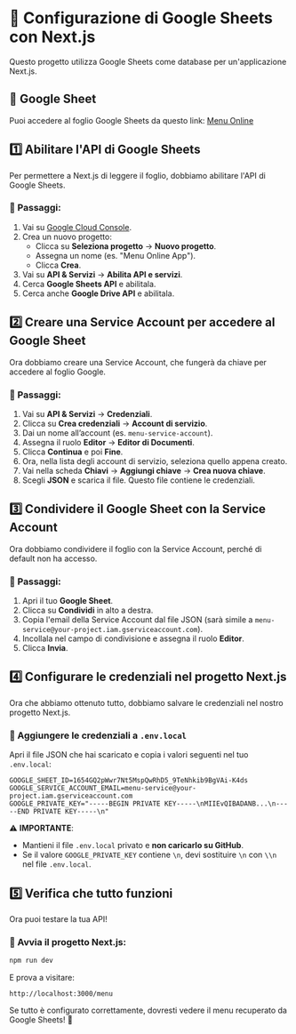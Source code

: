 # 📌 Configurazione di Google Sheets con Next.js

Questo progetto utilizza Google Sheets come database per un'applicazione Next.js.

## 🔗 Google Sheet
Puoi accedere al foglio Google Sheets da questo link:
[Menu Online](https://docs.google.com/spreadsheets/d/1654GQ2pWwr7Nt5MspQwRhD5_9TeNhkib9BgVAi-K4ds/edit?usp=sharing)

## 1️⃣ Abilitare l'API di Google Sheets
Per permettere a Next.js di leggere il foglio, dobbiamo abilitare l'API di Google Sheets.

### 📌 Passaggi:
1. Vai su [Google Cloud Console](https://console.cloud.google.com/).
2. Crea un nuovo progetto:
   - Clicca su **Seleziona progetto** → **Nuovo progetto**.
   - Assegna un nome (es. "Menu Online App").
   - Clicca **Crea**.
3. Vai su **API & Servizi** → **Abilita API e servizi**.
4. Cerca **Google Sheets API** e abilitala.
5. Cerca anche **Google Drive API** e abilitala.

## 2️⃣ Creare una Service Account per accedere al Google Sheet
Ora dobbiamo creare una Service Account, che fungerà da chiave per accedere al foglio Google.

### 📌 Passaggi:
1. Vai su **API & Servizi** → **Credenziali**.
2. Clicca su **Crea credenziali** → **Account di servizio**.
3. Dai un nome all’account (es. `menu-service-account`).
4. Assegna il ruolo **Editor** → **Editor di Documenti**.
5. Clicca **Continua** e poi **Fine**.
6. Ora, nella lista degli account di servizio, seleziona quello appena creato.
7. Vai nella scheda **Chiavi** → **Aggiungi chiave** → **Crea nuova chiave**.
8. Scegli **JSON** e scarica il file. Questo file contiene le credenziali.

## 3️⃣ Condividere il Google Sheet con la Service Account
Ora dobbiamo condividere il foglio con la Service Account, perché di default non ha accesso.

### 📌 Passaggi:
1. Apri il tuo **Google Sheet**.
2. Clicca su **Condividi** in alto a destra.
3. Copia l'email della Service Account dal file JSON (sarà simile a `menu-service@your-project.iam.gserviceaccount.com`).
4. Incollala nel campo di condivisione e assegna il ruolo **Editor**.
5. Clicca **Invia**.

## 4️⃣ Configurare le credenziali nel progetto Next.js
Ora che abbiamo ottenuto tutto, dobbiamo salvare le credenziali nel nostro progetto Next.js.

### 📌 Aggiungere le credenziali a `.env.local`
Apri il file JSON che hai scaricato e copia i valori seguenti nel tuo `.env.local`:

```env
GOOGLE_SHEET_ID=1654GQ2pWwr7Nt5MspQwRhD5_9TeNhkib9BgVAi-K4ds
GOOGLE_SERVICE_ACCOUNT_EMAIL=menu-service@your-project.iam.gserviceaccount.com
GOOGLE_PRIVATE_KEY="-----BEGIN PRIVATE KEY-----\nMIIEvQIBADANB...\n-----END PRIVATE KEY-----\n"
```

⚠️ **IMPORTANTE**:
- Mantieni il file `.env.local` privato e **non caricarlo su GitHub**.
- Se il valore `GOOGLE_PRIVATE_KEY` contiene `\n`, devi sostituire `\n` con `\\n` nel file `.env.local`.

## 5️⃣ Verifica che tutto funzioni
Ora puoi testare la tua API!

### 📌 Avvia il progetto Next.js:
```sh
npm run dev
```

E prova a visitare:
```
http://localhost:3000/menu
```
Se tutto è configurato correttamente, dovresti vedere il menu recuperato da Google Sheets! 🚀

